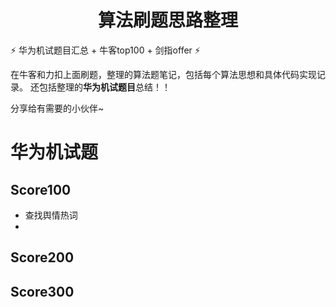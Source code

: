 <h1 align="center">算法刷题思路整理 </h1>

⚡ 华为机试题目汇总 + 牛客top100 + 剑指offer ⚡

在牛客和力扣上面刷题，整理的算法题笔记，包括每个算法思想和具体代码实现记录。
还包括整理的**华为机试题目**总结！！

分享给有需要的小伙伴~ 

# 华为机试题
## Score100
- 查找舆情热词
- 
## Score200

## Score300


